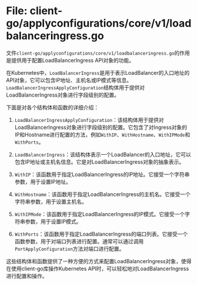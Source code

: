 # File: client-go/applyconfigurations/core/v1/loadbalanceringress.go

文件`client-go/applyconfigurations/core/v1/loadbalanceringress.go`的作用是提供用于配置LoadBalancerIngress API对象的功能。

在Kubernetes中，`LoadBalancerIngress`是用于表示LoadBalancer的入口地址的API对象，它可以包含IP地址、主机名或IP模式等信息。`LoadBalancerIngressApplyConfiguration`结构体用于提供对LoadBalancerIngress对象进行字段级别的配置。

下面是对各个结构体和函数的详细介绍：

1. `LoadBalancerIngressApplyConfiguration`：该结构体用于提供对LoadBalancerIngress对象进行字段级别的配置。它包含了对Ingress对象的IP和Hostname进行配置的方法，例如`WithIP`、`WithHostname`、`WithIPMode`和`WithPorts`。

2. `LoadBalancerIngress`：该结构体表示一个LoadBalancer的入口地址，它可以包含IP地址或主机名信息。它是对LoadBalancerIngress对象的抽象表示。

3. `WithIP`：该函数用于指定LoadBalancerIngress的IP地址。它接受一个字符串参数，用于设置IP地址。

4. `WithHostname`：该函数用于指定LoadBalancerIngress的主机名。它接受一个字符串参数，用于设置主机名。

5. `WithIPMode`：该函数用于指定LoadBalancerIngress的IP模式。它接受一个字符串参数，用于设置IP模式。

6. `WithPorts`：该函数用于指定LoadBalancerIngress的端口列表。它接受一个函数参数，用于对端口列表进行配置。通常可以通过调用`PortApplyConfiguration`方法对端口进行配置。

这些结构体和函数提供了一种方便的方式来配置LoadBalancerIngress对象，使得在使用client-go库操作Kubernetes API时，可以轻松地对LoadBalancerIngress进行配置和操作。

